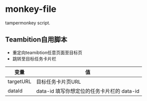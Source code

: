 # monkey-file
tampermonkey script.


## Teambition自用脚本

-   重定向teamibtion任意页面至目标页
-   跳转至目标任务卡片栏

|变量|值|
|---|---|
|targetURL|目标任务卡片页URL|
|dataId|data-id 填写你想定位的任务卡片栏的 data-id|
